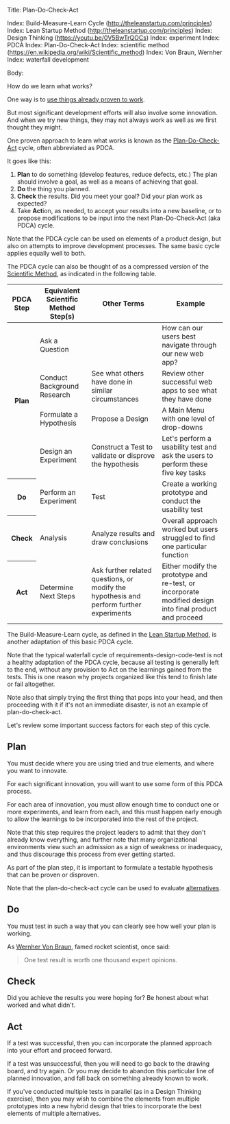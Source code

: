 Title: Plan-Do-Check-Act

Index: Build-Measure-Learn Cycle (http://theleanstartup.com/principles)
Index: Lean Startup Method (http://theleanstartup.com/principles)
Index: Design Thinking (https://youtu.be/0V5BwTrQOCs)
Index: experiment
Index: PDCA
Index: Plan-Do-Check-Act
Index: scientific method (https://en.wikipedia.org/wiki/Scientific_method)
Index: Von Braun, Wernher
Index: waterfall development

Body:

How do we learn what works?

One way is to [use things already proven to work][reuse].

But most significant development efforts will also involve some innovation. And when we try new things, they may not always work as well as we first thought they might.

One proven approach to learn what works is known as the <a href="https://en.wikipedia.org/wiki/PDCA" class="reflink" target="ref">Plan-Do-Check-Act</a> cycle, often abbreviated as PDCA.

It goes like this:

1. **Plan** to do something (develop features, reduce defects, etc.) The plan should involve a goal, as well as a means of achieving that goal.
2. **Do** the thing you planned.
3. **Check** the results. Did you meet your goal? Did your plan work as expected?
4. Take **Act**ion, as needed, to accept your results into a new baseline, or to propose modifications to be input into the next Plan-Do-Check-Act (aka PDCA) cycle.

Note that the PDCA cycle can be used on elements of a product design, but also on attempts to improve development processes. The same basic cycle applies equally well to both.

The PDCA cycle can also be thought of as a compressed version of the <a href="https://en.wikipedia.org/wiki/Scientific_method" class="reflink" target="ref">Scientific Method</a>, as indicated in the following table.

<table class="table table-bordered table-condensed table-dense shaded">
<thead>
<tr>
<th class="shaded">PDCA Step</th>
<th class="shaded">Equivalent Scientific Method Step(s)</th>
<th class="shaded">Other Terms</th>
<th class="shaded">Example</th>
</tr>
</thead>
<tbody>
<tr>
<th class="shaded" rowspan="4">Plan</th>
<td class="shaded">Ask a Question</td>
<td class="shaded">&nbsp;</td>
<td class="shaded">How can our users best navigate through our new web app?</td>
</tr>
<tr>
<td class="shaded">Conduct Background Research</td>
<td class="shaded">See what others have done in similar circumstances</td>
<td class="shaded">Review other successful web apps to see what they have done</td>
</tr>
<tr>
<td class="shaded">Formulate a Hypothesis</td>
<td class="shaded">Propose a Design</td>
<td class="shaded">A Main Menu with one level of drop-downs</td>
</tr>
<tr>
<td class="shaded">Design an Experiment</td>
<td class="shaded">Construct a Test to validate or disprove the hypothesis</td>
<td class="shaded">Let's perform a usability test and ask the users to perform these five key tasks</td>
</tr>
<tr>
<th class="shaded">Do</th>
<td class="shaded">Perform an Experiment</td>
<td class="shaded">Test</td>
<td class="shaded">Create a working prototype and conduct the usability test</td>
</tr>
<tr>
<th class="shaded">Check</th>
<td class="shaded">Analysis</td>
<td class="shaded">Analyze results and draw conclusions</td>
<td class="shaded">Overall approach worked but users struggled to find one particular function</td>
</tr>
<tr>
<th class="shaded">Act</th>
<td class="shaded">Determine Next Steps</td>
<td class="shaded">Ask further related questions, or modify the hypothesis and perform further experiments</td>
<td class="shaded">Either modify the prototype and re-test, or incorporate modified design into final product and proceed</td>
</tr>
</tbody>
</table>

The Build-Measure-Learn cycle, as defined in the <a href="http://theleanstartup.com/principles" target="ref">Lean Startup Method</a>, is another adaptation of this basic PDCA cycle.

Note that the typical waterfall cycle of requirements-design-code-test is not a healthy adaptation of the PDCA cycle, because all testing is generally left to the end, without any provision to Act on the learnings gained from the tests. This is one reason why projects organized like this tend to finish late or fail altogether.

Note also that simply trying the first thing that pops into your head, and then proceeding with it if it's not an immediate disaster, is not an example of plan-do-check-act.

Let's review some important success factors for each step of this cycle.

## Plan

You must decide where you are using tried and true elements, and where you want to innovate.

For each significant innovation, you will want to use some form of this PDCA process.

For each area of innovation, you must allow enough time to conduct one or more experiments, and learn from each, and this must happen early enough to allow the learnings to be incorporated into the rest of the project.

Note that this step requires the project leaders to admit that they don't already know everything, and further note that many organizational environments view such an admission as a sign of weakness or inadequacy, and thus discourage this process from ever getting started.

As part of the plan step, it is important to formulate a testable hypothesis that can be proven or disproven.

Note that the plan-do-check-act cycle can be used to evaluate [alternatives][].

## Do

You must test in such a way that you can clearly see how well your plan is working.

As <a href="http://en.wikipedia.org/wiki/Wernher_Von_Braun" class="reflink" target="ref">Wernher Von Braun</a>, famed rocket scientist, once said:

> One test result is worth one thousand expert opinions.

## Check

Did you achieve the results you were hoping for? Be honest about what worked and what didn't.

## Act

If a test was successful, then you can incorporate the planned approach into your effort and proceed forward.

If a test was unsuccessful, then you will need to go back to the drawing board, and try again. Or you may decide to abandon this particular line of planned innovation, and fall back on something already known to work.

If you've conducted multiple tests in parallel (as in a Design Thinking exercise), then you may wish to combine the elements from multiple prototypes into a new hybrid design that tries to incorporate the best elements of multiple alternatives.

[alternatives]: consider-alternatives.html

[reuse]: use-things-already-known-to-work.html






